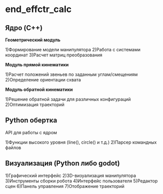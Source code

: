<h1>end_effctr_calc</h1>

<h2><b>Ядро (C++)</b></h2>

<b>Геометрический модуль</b>

1)Формирование модели манипулятора 
2)Работа с системами координат
3)Расчет матриц преобразования

<b>Модуль прямой кинематики</b> 

1)Расчет положений звеньев по заданным углам/смещениям
2)Определение ориентации схвата


<b>Модуль обратной кинематики</b>

1)Решение обратной задачи для различных конфигураций
2)Оптимизация траекторий

<h2><b>Python обертка</b></h2>

API для работы с ядром

1)Функции высокого уровня (line(), circle() и т.д.)
2)Парсер командных файлов

<h2><b>Визуализация (Python либо godot)</b></h2>

1)Графический интерфейс
2)3D-визуализация манипулятора
3)Инструменты сборки робота
4)Интерфейс пользователя
5)Редактор сцен
6)Панель управления
7)Отображение траекторий
